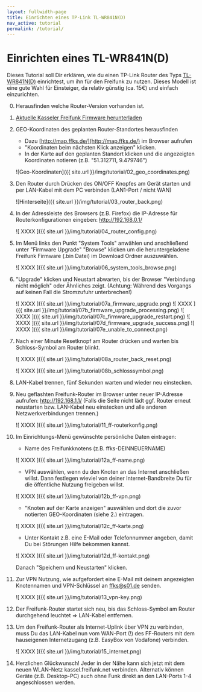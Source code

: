 ```yaml
---
layout: fullwidth-page
title: Einrichten eines TP-Link TL-WR841N(D)
nav_active: tutorial
permalink: /tutorial/
---
```


# Einrichten eines TL-WR841N(D)

Dieses Tutorial soll Dir erklären, wie du einen TP-Link Router des Typs [TL-WR841N(D)](http://www.tp-link.de/products/details/?model=TL-WR841N) einrichtest, um ihn für den Freifunk zu nutzen. Dieses Modell ist eine gute Wahl für Einsteiger, da relativ günstig (ca. 15€) und einfach einzurichten.

 0. Herausfinden welche Router-Version vorhanden ist.
 1. [Aktuelle Kasseler Freifunk Firmware herunterladen](http://dl.ffks.de/images/stable/factory/gluon-ffks-2015.02.07.11-tp-link-tl-wr841n-nd-v9.bin)
 
 2. GEO-Koordinaten des geplanten Router-Standortes herausfinden
    * Dazu [http://map.ffks.de/](http://map.ffks.de/) im Browser aufrufen
    * "Koordinaten beim nächsten Klick anzeigen" klicken.
    * In der Karte auf den geplanten Standort klicken und die angezeigten Koordinaten notieren (z.B. "51.312711, 9.479746")
 
	![Geo-Koordinaten]({{ site.url }}/img/tutorial/02_geo_coordinates.png)
 
 3. Den Router durch Drücken des ON/OFF Knopfes am Gerät starten und per LAN-Kabel mit dem PC verbinden (LAN1-Port / nicht WAN)
 
	![Hinterseite]({{ site.url }}/img/tutorial/03_router_back.png)
 
 4. In der Adressleiste des Browsers (z.B. Firefox) die IP-Adresse für Routerkonfigurationen eingeben: http://192.168.0.1/
 
    ![ XXXX ]({{ site.url }}/img/tutorial/04_router_config.png)
 7. Im Menü links den Punkt "System Tools" anwählen und anschließend unter "Firmware Upgrade" "Browse" klicken um die heruntergeladene Freifunk Firmware (.bin Datei) im Download Ordner auszuwählen.
 
    ![ XXXX ]({{ site.url }}/img/tutorial/06_system_tools_browse.png)
 
 8. "Upgrade" klicken und Neustart abwarten, bis der Browser "Verbindung nicht möglich" oder Ähnliches zeigt.
    (Achtung: Während des Vorgangs auf keinen Fall die Stromzufuhr unterbrechen!)
 
 
    ![ XXXX ]({{ site.url }}/img/tutorial/07a_firmware_upgrade.png)
    ![ XXXX ]({{ site.url }}/img/tutorial/07b_firmware_upgrade_processing.png)
    ![ XXXX ]({{ site.url }}/img/tutorial/07c_firmware_upgrade_restart.png)
    ![ XXXX ]({{ site.url }}/img/tutorial/07d_firmware_upgrade_success.png)
    ![ XXXX ]({{ site.url }}/img/tutorial/07e_unable_to_connect.png)
 
 8. Nach einer Minute Resetknopf am Router drücken und warten bis Schloss-Symbol am Router blinkt.
 
    ![ XXXX ]({{ site.url }}/img/tutorial/08a_router_back_reset.png)
 
    ![ XXXX ]({{ site.url }}/img/tutorial/08b_schlosssymbol.png)
 
 
10. LAN-Kabel trennen, fünf Sekunden warten und wieder neu einstecken.


11. Neu geflashten Freifunk-Router im Browser unter neuer IP-Adresse aufrufen: http://192.168.1.1/ (Falls die Seite nicht lädt ggf. Router erneut neustarten bzw. LAN-Kabel neu einstecken und alle anderen Netzwerkverbindungen trennen.)

    ![ XXXX ]({{ site.url }}/img/tutorial/11_ff-routerkonfig.png)

12. Im Einrichtungs-Menü gewünschte persönliche Daten eintragen:

    - Name des Freifunkknotens (z.B. ffks-DEINNEUERNAME)


    ![ XXXX ]({{ site.url }}/img/tutorial/12a_ff-name.png)

    - VPN auswählen, wenn du den Knoten an das Internet anschließen willst. Dann festlegen wieviel von deiner Internet-Bandbreite Du für die öffentliche Nutzung freigeben willst.

    ![ XXXX ]({{ site.url }}/img/tutorial/12b_ff-vpn.png)


    - "Knoten auf der Karte anzeigen" auswählen und dort die zuvor notierten GEO-Koordinaten (siehe 2.) eintragen.


    ![ XXXX ]({{ site.url }}/img/tutorial/12c_ff-karte.png)

    - Unter Kontakt z.B. eine E-Mail oder Telefonnummer angeben, damit Du bei Störungen Hilfe bekommen kannst.

    ![ XXXX ]({{ site.url }}/img/tutorial/12d_ff-kontakt.png)


    Danach "Speichern und Neustarten" klicken.


13. Zur VPN Nutzung, wie aufgefordert eine E-Mail mit deinem angezeigten Knotennamen und VPN-Schlüssel an ffks@s01.de senden.

    ![ XXXX ]({{ site.url }}/img/tutorial/13_vpn-key.png)

14. Der Freifunk-Router startet sich neu, bis das Schloss-Symbol am Router durchgehend leuchtet => LAN-Kabel entfernen.


15. Um den Freifunk-Router als Internet-Uplink über VPN zu verbinden, muss Du das LAN-Kabel nun vom WAN-Port (!) des FF-Routers mit dem hauseigenen Internetzugang (z.B. EasyBox von Vodafone) verbinden.

    ![ XXXX ]({{ site.url }}/img/tutorial/15_internet.png)

16. Herzlichen Glückwunsch! Jeder in der Nähe kann sich jetzt mit dem neuen WLAN-Netz kassel.freifunk.net verbinden. Alternativ können Geräte (z.B. Desktop-PC) auch ohne Funk direkt an den LAN-Ports 1-4 angeschlossen werden.


